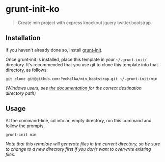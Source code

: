 # grunt-init-ko

> Create min project with express knockout jquery twitter.bootstrap  

[grunt-init]: http://gruntjs.com/project-scaffolding

## Installation
If you haven't already done so, install [grunt-init][].

Once grunt-init is installed, place this template in your `~/.grunt-init/` directory. It's recommended that you use git to clone this template into that directory, as follows:

```
git clone git@github.com:Pechalka/min_bootstrap.git ~/.grunt-init/min
```
_(Windows users, see [the documentation][grunt-init] for the correct destination directory path)_

## Usage

At the command-line, cd into an empty directory, run this command and follow the prompts.

```
grunt-init min
```

_Note that this template will generate files in the current directory, so be sure to change to a new directory first if you don't want to overwrite existing files._
